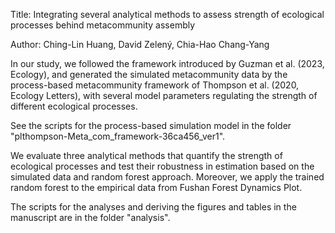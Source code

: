 Title: Integrating several analytical methods to assess strength of ecological processes behind metacommunity assembly

Author: Ching-Lin Huang, David Zelený, Chia-Hao Chang-Yang

In our study, we followed the framework introduced by Guzman et al. (2023, Ecology), and generated the simulated metacommunity data by the process-based metacommunity framework of Thompson et al. (2020, Ecology Letters), with several model parameters regulating the strength of different ecological processes.

See the scripts for the process-based simulation model in the folder "plthompson-Meta_com_framework-36ca456_ver1".

We evaluate three analytical methods that quantify the strength of ecological processes and test their robustness in estimation based on the simulated data and random forest approach. Moreover, we apply the trained random forest to the empirical data from Fushan Forest Dynamics Plot.

The scripts for the analyses and deriving the figures and tables in the manuscript are in the folder "analysis".